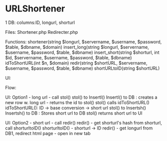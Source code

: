 # URLShortener

1 DB:
columns:ID, longurl, shorturl

Files:
Shortener.php
Redirecter.php

Functions:
shortener(string $longurl, $servername, $username, $password, $table, $dbname, $domain)
insert_long(string $longurl, $servername, $username, $password, $table, $dbname)
insert_short(string $shorturl, int $id, $servername, $username, $password, $table, $dbname)
idToShortURL(int $n, $domain)
redir(string $shortURL, $servername, $username, $password, $table, $dbname)
shortURLtoID(string $shortURL)

UI:



Flow:

UI: Option1 - long url - call stol()
stol() to Insertl()
Insertl() to DB : creates a new row w. long url - returns the id to stol()
stol() calls idToShortURL()
idToShortURL(): ID -> base conversion -> short url
stol() to Insertsh()
Insertsh() to DB : Stores short url to DB
stol() returns short url to UI

UI: Option2 - short url - call redir()
redir() - get shorturl's hash from shorturl, call shorturltoID()
shorturltoID() - shorturl -> ID
redir() - get longurl from DB1, redirect html page - open in new tab
